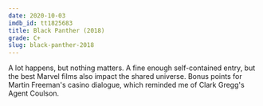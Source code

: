 ```yaml
---
date: 2020-10-03
imdb_id: tt1825683
title: Black Panther (2018)
grade: C+
slug: black-panther-2018
---
```


A lot happens, but nothing matters. A fine enough self-contained entry, but the best Marvel films also impact the shared universe. Bonus points for Martin Freeman's casino dialogue, which reminded me of Clark Gregg's Agent Coulson.